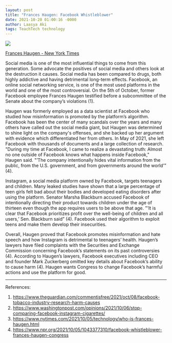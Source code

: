 ```yaml
---
layout: post
title: "Frances Haugen: Facebook Whistleblower"
date: 2021-10-20 01:00:16 -0000
author: Laasya Aki
tags: TeachTech technology
---
```


![](https://img1.wsimg.com/isteam/ip/256c2eac-6fce-4fa6-8cc2-cb0858d3cc58/merlin_195772692_e38770d5-70d2-4a19-9632-be16.webp/:/cr=t:0%25,l:0%25,w:100%25,h:100%25/rs=w:1280)

[Frances Haugen - New York Times](https://www.nytimes.com/2021/10/05/technology/who-is-frances-haugen.html)

Social media is one of the most influential things to come from this generation. Some advocate the positives of social media and others look at the destruction it causes. Social media has been compared to drugs, both highly addictive and having detrimental long-term effects. Facebook, an online social networking service, is one of the most used platforms in the world and one of the most controversial. On the 5th of October, former Facebook employee Frances Haugen testified before a subcommittee of the Senate about the company’s violations (1).

Haugen was formerly employed as a data scientist at Facebook who studied how misinformation is promoted by the platform’s algorithm. Facebook has been the center of many scandals over the years and many others have called out the social media giant, but Haugen was determined to shine light on the company's offenses, and she backed up her argument with evidence which differentiated her from others. In May of 2021, she left Facebook with thousands of documents and a large collection of research. "During my time at Facebook, I came to realize a devastating truth: Almost no one outside of Facebook knows what happens inside Facebook," Haugen said. "’The company intentionally hides vital information from the public, from the U.S. government, and from governments around the world’” (4).

Instagram, a social media platform owned by Facebook, targets teenagers and children. Many leaked studies have shown that a large percentage of teen girls felt bad about their bodies and developed eating disorders after using the platform. Senator Marsha Blackburn accused Facebook of intentionally directing their product towards children under the age of thirteen even though the app requires users to be above that age. "’It is clear that Facebook prioritizes profit over the well-being of children and all users,’ Sen. Blackburn said” (4). Facebook used their algorithm to exploit teens and make them develop their insecurities.

Overall, Haugen proved that Facebook promotes misinformation and hate speech and how Instagram is detrimental to teenagers’ health. Haugen’s lawyers have filed complaints with the Securities and Exchange Commission concerning Facebook’s statements on its past controversies (4). According to Haugen’s lawyers, Facebook executives including CEO and founder Mark Zuckerberg omitted key details about Facebook’s ability to cause harm (4). Haugen wants Congress to change Facebook’s harmful actions and use the platform for good. 

---

References:

1. https://www.theguardian.com/commentisfree/2021/oct/08/facebook-tobacco-industry-research-harm-causes
2. https://www.washingtonpost.com/opinions/2021/10/06/stop-comparing-facebook-instagram-cigarettes/
3. https://www.nytimes.com/2021/10/05/technology/who-is-frances-haugen.html
4. https://www.npr.org/2021/10/05/1043377310/facebook-whistleblower-frances-haugen-congress
